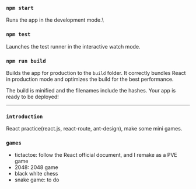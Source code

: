 ### `npm start`

Runs the app in the development mode.\

### `npm test`

Launches the test runner in the interactive watch mode.

### `npm run build`

Builds the app for production to the `build` folder.
It correctly bundles React in production mode and optimizes the build for the best performance.

The build is minified and the filenames include the hashes.
Your app is ready to be deployed!

***

### `introduction`

React practice(react.js, react-route, ant-design), make some mini games.

### `games`

* tictactoe: follow the React official document, and I remake as a PVE game
* 2048: 2048 game
* black white chess
* snake game: to do